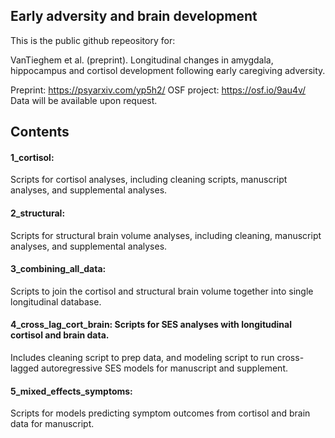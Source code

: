## Early adversity and brain development

This is the public github repeository for:

VanTieghem et al. (preprint). Longitudinal changes in amygdala, hippocampus and cortisol development following early caregiving adversity. 

Preprint: https://psyarxiv.com/yp5h2/
OSF project: https://osf.io/9au4v/
Data will be available upon request.

## Contents 

#### 1_cortisol:
Scripts for cortisol analyses, including cleaning scripts,  manuscript analyses, and supplemental analyses. 
#### 2_structural:
Scripts for structural brain volume analyses, including cleaning, manuscript analyses, and supplemental analyses. 
#### 3_combining_all_data:
Scripts to join the cortisol and structural brain volume together into single longitudinal database.
#### 4_cross_lag_cort_brain: Scripts for SES analyses with longitudinal cortisol and brain data. 
Includes cleaning script to prep data, and modeling script to run cross-lagged autoregressive SES models for manuscript and supplement.
#### 5_mixed_effects_symptoms: 
Scripts for models predicting symptom outcomes from cortisol and brain data for manuscript.



